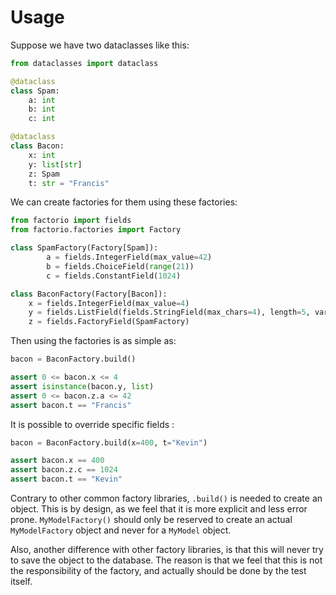 # Usage

Suppose we have two dataclasses like this:

```python
from dataclasses import dataclass

@dataclass
class Spam:
    a: int
    b: int
    c: int

@dataclass
class Bacon:
    x: int
    y: list[str]
    z: Spam
    t: str = "Francis"
```

We can create factories for them using these factories:

```python
from factorio import fields
from factorio.factories import Factory

class SpamFactory(Factory[Spam]):
        a = fields.IntegerField(max_value=42)
        b = fields.ChoiceField(range(21))
        c = fields.ConstantField(1024)

class BaconFactory(Factory[Bacon]):
    x = fields.IntegerField(max_value=4)
    y = fields.ListField(fields.StringField(max_chars=4), length=5, variation=2)
    z = fields.FactoryField(SpamFactory)
```

Then using the factories is as simple as:

```python
bacon = BaconFactory.build()

assert 0 <= bacon.x <= 4
assert isinstance(bacon.y, list)
assert 0 <= bacon.z.a <= 42
assert bacon.t == "Francis"
```

It is possible to override specific fields :

```python
bacon = BaconFactory.build(x=400, t="Kevin")

assert bacon.x == 400
assert bacon.z.c == 1024
assert bacon.t == "Kevin"
```

Contrary to other common factory libraries, `.build()` is needed to create an object.
This is by design, as we feel that it is more explicit and less error prone.
`MyModelFactory()` should only be reserved to create an actual `MyModelFactory` object
and never for a `MyModel` object.

Also, another difference with other factory libraries, is that this will never try to save
the object to the database. The reason is that we feel that this is not the responsibility
of the factory, and actually should be done by the test itself.
